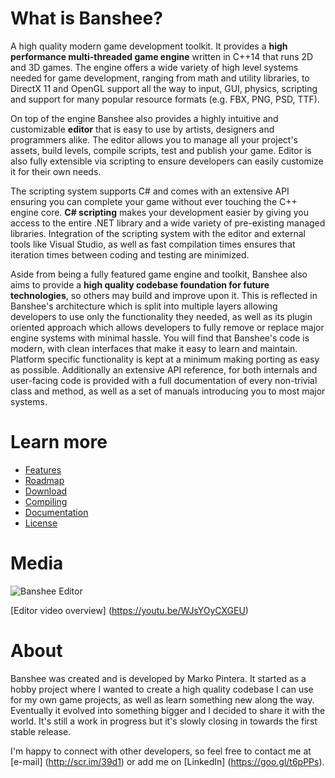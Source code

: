 # What is Banshee?
A high quality modern game development toolkit. It provides a **high performance multi-threaded game engine** written in C++14 that runs 2D and 3D games. The engine offers a wide variety of high level systems needed for game development, ranging from math and utility libraries, to DirectX 11 and OpenGL support all the way to input, GUI, physics, scripting and support for many popular resource formats (e.g. FBX, PNG, PSD, TTF).

On top of the engine Banshee also provides a highly intuitive and customizable **editor** that is easy to use by artists, designers and programmers alike. The editor allows you to manage all your project's assets, build levels, compile scripts, test and publish your game. Editor is also fully extensible via scripting to ensure developers can easily customize it for their own needs.

The scripting system supports C# and comes with an extensive API ensuring you can complete your game without ever touching the C++ engine core. **C# scripting** makes your development easier by giving you access to the entire .NET library and a wide variety of pre-existing managed libraries. Integration of the scripting system with the editor and external tools like Visual Studio, as well as fast compilation times ensures that iteration times between coding and testing are minimized.

Aside from being a fully featured game engine and toolkit, Banshee also aims to provide a **high quality codebase foundation for future technologies**, so others may build and improve upon it. This is reflected in Banshee's architecture which is split into multiple layers allowing developers to use only the functionality they needed, as well as its plugin oriented approach which allows developers to fully remove or replace major engine systems with minimal hassle. You will find that Banshee's code is modern, with clean interfaces that make it easy to learn and maintain. Platform specific functionality is kept at a minimum making porting as easy as possible. Additionally an extensive API reference, for both internals and user-facing code is provided with a full documentation of every non-trivial class and method, as well as a set of manuals introducing you to most major systems.

# Learn more
* [Features](Documentation/GitHub/features.md)
* [Roadmap](Documentation/GitHub/roadmap.md)
* [Download](Documentation/GitHub/install.md)
* [Compiling](Documentation/GitHub/compiling.md)
* [Documentation](Documentation/GitHub/documentation.md)
* [License](Documentation/GitHub/license.md)

# Media
![Banshee Editor](http://bearishsun.thalassa.feralhosting.com/BansheeEditor.png "Banshee Editor")

[Editor video overview] (https://youtu.be/WJsYOyCXGEU)

# About
Banshee was created and is developed by Marko Pintera. It started as a hobby project where I wanted to create a high quality codebase I can use for my own game projects, as well as learn something new along the way. Eventually it evolved into something bigger and I decided to share it with the world. It's still a work in progress but it's slowly closing in towards the first stable release.

I'm happy to connect with other developers, so feel free to contact me at [e-mail] (http://scr.im/39d1) or add me on [LinkedIn] (https://goo.gl/t6pPPs). 